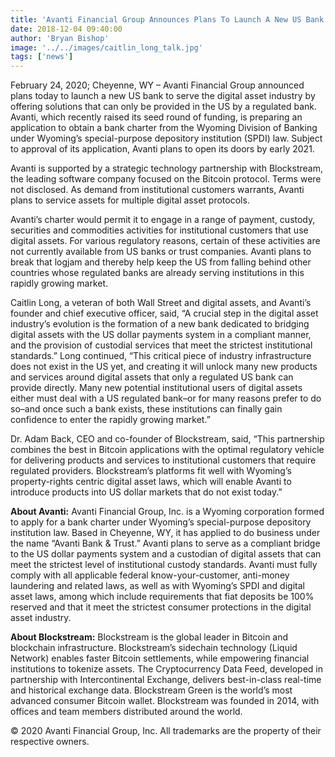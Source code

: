 ```yaml
---
title: 'Avanti Financial Group Announces Plans To Launch A New US Bank Dedicated To Digital Assets, With Strategic Support From Blockstream'
date: 2018-12-04 09:40:00
author: 'Bryan Bishop'
image: '../../images/caitlin_long_talk.jpg'
tags: ['news']
---
```


February 24, 2020; Cheyenne, WY – Avanti Financial Group announced plans today to launch a new US bank to serve the digital asset industry by offering solutions that can only be provided in the US by a regulated bank. Avanti, which recently raised its seed round of funding, is preparing an application to obtain a bank charter from the Wyoming Division of Banking under Wyoming’s special-purpose depository institution (SPDI) law. Subject to approval of its application, Avanti plans to open its doors by early 2021.


Avanti is supported by a strategic technology partnership with Blockstream, the leading software company focused on the Bitcoin protocol. Terms were not disclosed. As demand from institutional customers warrants, Avanti plans to service assets for multiple digital asset protocols.

Avanti’s charter would permit it to engage in a range of payment, custody, securities and commodities activities for institutional customers that use digital assets. For various regulatory reasons, certain of these activities are not currently available from US banks or trust companies. Avanti plans to break that logjam and thereby help keep the US from falling behind other countries whose regulated banks are already serving institutions in this rapidly growing market.


Caitlin Long, a veteran of both Wall Street and digital assets, and Avanti’s founder and chief executive officer, said, “A crucial step in the digital asset industry’s evolution is the formation of a new bank dedicated to bridging digital assets with the US dollar payments system in a compliant manner, and the provision of custodial services that meet the strictest institutional standards.” Long continued, “This critical piece of industry infrastructure does not exist in the US yet, and creating it will unlock many new products and services around digital assets that only a regulated US bank can provide directly. Many new potential institutional users of digital assets either must deal with a US regulated bank–or for many reasons prefer to do so–and once such a bank exists, these institutions can finally gain confidence to enter the rapidly growing market.”


Dr. Adam Back, CEO and co-founder of Blockstream, said, “This partnership combines the best in Bitcoin applications with the optimal regulatory vehicle for delivering products and services to institutional customers that require regulated providers. Blockstream’s platforms fit well with Wyoming’s property-rights centric digital asset laws, which will enable Avanti to introduce products into US dollar markets that do not exist today.”

**About Avanti:** Avanti Financial Group, Inc. is a Wyoming corporation formed to apply for a bank charter under Wyoming’s special-purpose depository institution law. Based in Cheyenne, WY, it has applied to do business under the name “Avanti Bank & Trust.” Avanti plans to serve as a compliant bridge to the US dollar payments system and a custodian of digital assets that can meet the strictest level of institutional custody standards. Avanti must fully comply with all applicable federal know-your-customer, anti-money laundering and related laws, as well as with Wyoming’s SPDI and digital asset laws, among which include requirements that fiat deposits be 100% reserved and that it meet the strictest consumer protections in the digital asset industry.


**About Blockstream:** Blockstream is the global leader in Bitcoin and blockchain infrastructure. Blockstream’s sidechain technology (Liquid Network) enables faster Bitcoin settlements, while empowering financial institutions to tokenize assets. The Cryptocurrency Data Feed, developed in partnership with Intercontinental Exchange, delivers best-in-class real-time and historical exchange data. Blockstream Green is the world’s most advanced consumer Bitcoin wallet. Blockstream was founded in 2014, with offices and team members distributed around the world.


© 2020 Avanti Financial Group, Inc. All trademarks are the property of their respective owners.